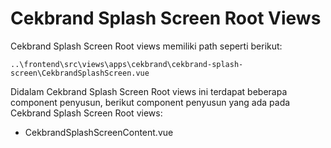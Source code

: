# Cekbrand Splash Screen Root Views

Cekbrand Splash Screen Root views memiliki path seperti berikut:

```
..\frontend\src\views\apps\cekbrand\cekbrand-splash-screen\CekbrandSplashScreen.vue
```

Didalam Cekbrand Splash Screen Root views ini terdapat beberapa component penyusun, berikut component penyusun yang ada pada Cekbrand Splash Screen Root views:
- CekbrandSplashScreenContent.vue